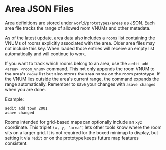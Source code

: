 # Area JSON Files

Area definitions are stored under `world/prototypes/areas` as JSON. Each area file tracks the range of allowed room VNUMs and other metadata.

As of the latest update, area data also includes a `rooms` list containing the VNUMs of rooms explicitly associated with the area. Older area files may not include this key. When loaded those entries will receive an empty list automatically and will continue to work.

If you want to track which rooms belong to an area, use the `aedit add <area> <room_vnum>` command. This not only appends the room VNUM to the area's `rooms` list but also stores the area name on the room prototype. If the VNUM lies outside the area's current range, the command expands the range automatically. Remember to save your changes with `asave changed` when you are done.

Example:

```
aedit add town 2001
asave changed
```

Rooms intended for grid-based maps can optionally include an `xyz`
coordinate. This triplet `(x, y, "area")` lets other tools know where the
room sits on a larger grid. It is not required for the boxed minimap to
display, but setting it via `redit` or on the prototype keeps future map
features consistent.
